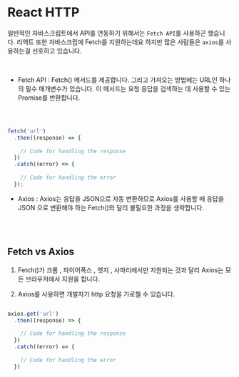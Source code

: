 # React HTTP
일반적인 자바스크립트에서 API를 연동하기 위해서는 `Fetch API`를 사용하곤 했습니다.
리액트 또한 자바스크립에 Fetch를 지원하는데요 하지만  많은 사람들은 `axios`를 사용하는걸 선호하고 있습니다.

<br>

- Fetch API : Fetch() 메서드를 제공합니다. 그리고 가져오는 방법에는 
URL인 하나의 필수 매개변수가 있습니다. 이 메서드는 요청 응답을 검색하는 데 사용할 수 있는 Promise를 반환합니다.

<br>

```js

fetch('url')
  .then((response) => {
 
    // Code for handling the response
  })
  .catch((error) => {
 
    // Code for handling the error
  });
```


- Axios : Axios는 응답을  JSON으로 자동 변환하므로 Axios를 사용할 때 응답을 JSON 으로 변환해야 하는 Fetch()와 달리 불필요한 과정을 생략합니다.

<br>
<br>

## Fetch vs Axios

 1. Fetch()가 크롬 , 파이어폭스 , 엣지 , 사파리에서만 지원되는 것과 달리 Axios는 모든 브라우저에서 지원을 합니다.

 2. Axios를 사용하면 개발자가 http 요청을 가로챌 수 있습니다.



```js

axios.get('url')
  .then((response) => {
 
    // Code for handling the response
  })
  .catch((error) => {
 
    // Code for handling the error
  })
```